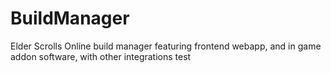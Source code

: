 # BuildManager
Elder Scrolls Online build manager featuring frontend webapp, and in game addon software, with other integrations
test
